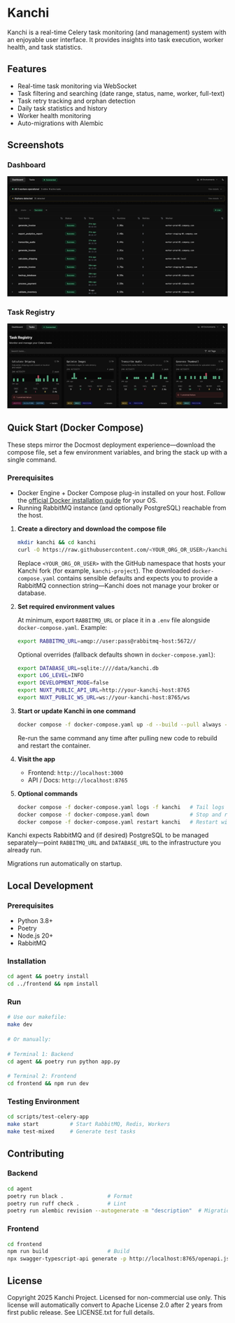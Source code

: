 # Kanchi

Kanchi is a real-time Celery task monitoring (and management) system with an enjoyable user interface. It provides insights into task execution, worker health, and task statistics.

## Features

- Real-time task monitoring via WebSocket
- Task filtering and searching (date range, status, name, worker, full-text)
- Task retry tracking and orphan detection
- Daily task statistics and history
- Worker health monitoring
- Auto-migrations with Alembic

## Screenshots

### Dashboard
![Dashboard](.github/images/dashboard.png)

### Task Registry
![Task Registry](.github/images/task_registry.png)

## Quick Start (Docker Compose)

These steps mirror the Docmost deployment experience—download the compose file, set a few environment variables, and bring the stack up with a single command.

### Prerequisites

- Docker Engine + Docker Compose plug-in installed on your host. Follow the [official Docker installation guide](https://docs.docker.com/engine/install/) for your OS.
- Running RabbitMQ instance (and optionally PostgreSQL) reachable from the host.

1. **Create a directory and download the compose file**

   ```bash
   mkdir kanchi && cd kanchi
   curl -O https://raw.githubusercontent.com/<YOUR_ORG_OR_USER>/kanchi/main/docker-compose.yaml
   ```

   Replace `<YOUR_ORG_OR_USER>` with the GitHub namespace that hosts your Kanchi fork (for example, `kanchi-project`). The downloaded `docker-compose.yaml` contains sensible defaults and expects you to provide a RabbitMQ connection string—Kanchi does not manage your broker or database.

2. **Set required environment values**

   At minimum, export `RABBITMQ_URL` or place it in a `.env` file alongside `docker-compose.yaml`. Example:

   ```bash
   export RABBITMQ_URL=amqp://user:pass@rabbitmq-host:5672//
   ```

   Optional overrides (fallback defaults shown in `docker-compose.yaml`):

   ```bash
   export DATABASE_URL=sqlite:////data/kanchi.db
   export LOG_LEVEL=INFO
   export DEVELOPMENT_MODE=false
   export NUXT_PUBLIC_API_URL=http://your-kanchi-host:8765
   export NUXT_PUBLIC_WS_URL=ws://your-kanchi-host:8765/ws
   ```

3. **Start or update Kanchi in one command**

   ```bash
   docker compose -f docker-compose.yaml up -d --build --pull always --force-recreate
   ```

   Re-run the same command any time after pulling new code to rebuild and restart the container.

4. **Visit the app**

   - Frontend: `http://localhost:3000`
   - API / Docs: `http://localhost:8765`

5. **Optional commands**

   ```bash
   docker compose -f docker-compose.yaml logs -f kanchi   # Tail logs
   docker compose -f docker-compose.yaml down             # Stop and remove the container
   docker compose -f docker-compose.yaml restart kanchi   # Restart without rebuild
   ```

Kanchi expects RabbitMQ and (if desired) PostgreSQL to be managed separately—point `RABBITMQ_URL` and `DATABASE_URL` to the infrastructure you already run.

Migrations run automatically on startup.

## Local Development

### Prerequisites

- Python 3.8+
- Poetry
- Node.js 20+
- RabbitMQ

### Installation

```bash
cd agent && poetry install
cd ../frontend && npm install
```

### Run

```bash
# Use our makefile:
make dev

# Or manually:

# Terminal 1: Backend
cd agent && poetry run python app.py

# Terminal 2: Frontend
cd frontend && npm run dev
```

### Testing Environment

```bash
cd scripts/test-celery-app
make start          # Start RabbitMQ, Redis, Workers
make test-mixed     # Generate test tasks
```

## Contributing

### Backend

```bash
cd agent
poetry run black .              # Format
poetry run ruff check .         # Lint
poetry run alembic revision --autogenerate -m "description"  # Migration
```

### Frontend

```bash
cd frontend
npm run build                   # Build
npx swagger-typescript-api generate -p http://localhost:8765/openapi.json -o app/src/types -n api.ts --modular
```

## License

Copyright 2025 Kanchi Project. Licensed for non-commercial use only. This license will automatically convert to Apache License 2.0 after 2 years from first public release. See LICENSE.txt for full details.
